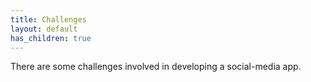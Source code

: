 ```yaml
---
title: Challenges
layout: default
has_children: true
---
```


There are some challenges involved in developing a social-media app.

